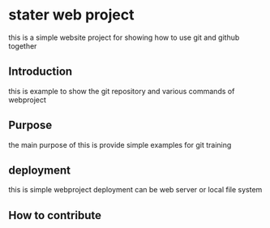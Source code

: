 # stater web project
 this is a simple website project for showing how to use git and github together
## Introduction
 this is example to show the git repository and various commands of webproject
## Purpose
  the main purpose of this is provide simple examples for git training
## deployment
   this is simple webproject deployment can be web server or local file system
## How to contribute

